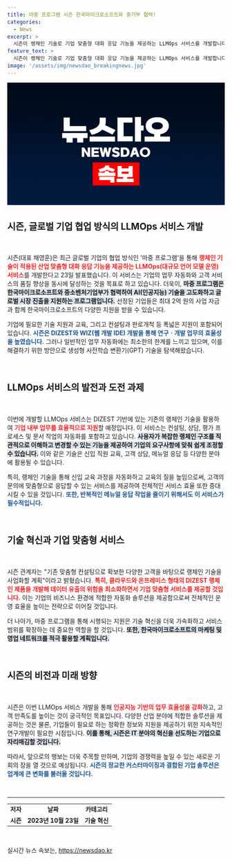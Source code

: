 ```yaml
---
title: 마중 프로그램 시즌 한국마이크로소프트와 중기부 협력!
categories:
  - News
excerpt: >
  시즌이 랭체인 기술로 기업 맞춤형 대화 응답 기능을 제공하는 LLMOps 서비스를 개발합니다. 마중 프로그램을 통해 2억 원 지원과 글로벌 시장 진출로 업무 자동화와 고객 서비스 품질 향상을 동시에 누릴 기회를 잡았습니다! 클릭 유도!
feature_text: >
  시즌이 랭체인 기술로 기업 맞춤형 대화 응답 기능을 제공하는 LLMOps 서비스를 개발합니다. 마중 프로그램을 통해 2억 원 지원과 글로벌 시장 진출로 업무 자동화와 고객 서비스 품질 향상을 동시에 누릴 기회를 잡았습니다! 클릭 유도!
image: '/assets/img/newsdao_breakingnews.jpg'
---
```


<p><img src="/assets/img/newsdao_breakingnews.jpg" alt="ranknews 속보" /></p>

<h2 data-ke-size="size26">시즌, 글로벌 기업 협업 방식의 LLMOps 서비스 개발</h2>

<p data-ke-size="size16">&nbsp;</p>

<p>시즌(대표 채영훈)은 최근 글로벌 기업의 협업 방식인 '마중 프로그램'을 통해 <b><span style="color: #ee2323;">랭체인 기술이 적용된 산업 맞춤형 대화 응답 기능을 제공하는 LLMOps(대규모 언어 모델 운영) 서비스</span></b>를 개발한다고 23일 발표했습니다. 이 서비스는 기업의 업무 자동화와 고객 서비스의 품질 향상을 동시에 달성하는 것을 목표로 하고 있습니다. 더욱이, <b><span style="background-color: #21538527;">마중 프로그램은 한국마이크로소프트와 중소벤처기업부가 협력하여 AI(인공지능) 기술을 고도화하고 글로벌 시장 진출을 지원하는 프로그램입니다.</span></b> 선정된 기업들은 최대 2억 원의 사업 자금과 함께 한국마이크로소프트의 다양한 지원을 받을 수 있습니다.  </p>

<p>기업에 필요한 기술 지원과 교육, 그리고 컨설팅과 판로개척 등 폭넓은 지원이 포함되어 있습니다. <b><span style="color: #1a5490;">시즌은 DIZEST와 WIZ(웹 개발 IDE) 개발을 통해 연구ㆍ개발 업무의 효율성을 높였습니다.</span></b> 그러나 일반적인 업무 자동화에는 최소한의 한계를 느끼고 있으며, 이를 해결하기 위한 방안으로 생성형 사전학습 변환기(GPT) 기술을 탐색해왔습니다.</p>

<p data-ke-size="size16">&nbsp;</p>

<h2 data-ke-size="size26">LLMOps 서비스의 발전과 도전 과제</h2>

<p data-ke-size="size16">&nbsp;</p>

<p>이번에 개발할 LLMOps 서비스는 DIZEST 기반에 있는 기존의 랭체인 기술을 활용하여 <b><span style="color: #ee2323;">기업 내부 업무를 효율적으로 지원</span></b>할 예정입니다. 이 서비스는 컨설팅, 상담, 평가 프로세스 및 문서 작업의 자동화를 포함하고 있습니다. <b><span style="background-color: #21538527;">사용자가 복잡한 랭체인 구조를 직관적으로 이해하고 변경할 수 있는 기능을 제공하여 기업의 요구사항에 맞춰 쉽게 조정할 수 있습니다.</span></b> 이와 같은 기술은 신입 직원 교육, 고객 상담, 메뉴얼 응답 등 다양한 분야에 활용될 수 있습니다.  </p>

<p>특히, 랭체인 기술을 통해 신입 교육 과정을 자동화하고 교육의 질을 높임으로써, 고객의 문의에 맞춤형으로 응답할 수 있는 서비스를 제공하여 전체적인 서비스 효율 또한 증대시킬 수 있을 것입니다. <b><span style="color: #1a5490;">또한, 반복적인 메뉴얼 응답 작업을 줄이기 위해서도 이 서비스가 필수적입니다.</span></b></p>

<p data-ke-size="size16">&nbsp;</p>

<h2 data-ke-size="size26">기술 혁신과 기업 맞춤형 서비스</h2>

<p data-ke-size="size16">&nbsp;</p>

<p>시즌 관계자는 "기존 맞춤형 컨설팅으로 확보한 다양한 고객을 바탕으로 랭체인 기술을 사업화할 계획"이라고 밝혔습니다. <b><span style="color: #ee2323;">특히, 클라우드와 온프레미스 형태의 DIZEST 랭체인 제품을 개발해 데이터 유출의 위험을 최소화하면서 기업 맞춤형 서비스를 제공할 것입니다.</span></b> 이는 기업의 비즈니스 환경에 적합한 자동화 솔루션을 제공함으로써 전체적인 운영 효율을 높이는 전략으로 이어질 것입니다.  </p>

<p>더 나아가, 마중 프로그램을 통해 시행되는 지원은 기술 혁신을 더욱 가속화하고 서비스 범위를 확장하는 데 중요한 역할을 할 것입니다. <b><span style="background-color: #21538527;">또한, 한국마이크로소프트의 마케팅 및 영업 네트워크를 적극 활용할 계획입니다.</span></b></p>

<p data-ke-size="size16">&nbsp;</p>

<h2 data-ke-size="size26">시즌의 비전과 미래 방향</h2>

<p data-ke-size="size16">&nbsp;</p>

<p>시즌은 이번 LLMOps 서비스 개발을 통해 <b><span style="color: #ee2323;">인공지능 기반의 업무 효율성을 강화</span></b>하고, 고객 만족도를 높이는 것이 궁극적인 목표입니다. 다양한 산업 분야에 적합한 솔루션을 제공하는 것은 물론, 기업들이 필요로 하는 정확한 정보와 지원을 제공하기 위한 지속적인 연구개발이 필요한 시점입니다. <b><span style="background-color: #21538527;">이를 통해, 시즌은 IT 분야의 혁신을 선도하는 기업으로 자리매김할 것입니다.</span></b></p>

<p>따라서, 앞으로의 행보는 더욱 주목할 만하며, 기업의 경쟁력을 높일 수 있는 새로운 기회의 장을 열 것으로 예상됩니다. <b><span style="color: #1a5490;">시즌의 정교한 커스터마이징과 결합된 기업 솔루션은 업계에 큰 변화를 불러올 것입니다.</span></b></p>

<p data-ke-size="size16">&nbsp;</p>

<hr>

<table style="width: 100%;">
    <tr>
        <td style="text-align: center; height: 17px;"><b>저자</b></td>
        <td style="text-align: center; height: 17px;"><b>날짜</b></td>
        <td style="text-align: center; height: 17px;"><b>카테고리</b></td>
    </tr>
    <tr>
        <td style="text-align: center; height: 17px;"><b>시즌</b></td>
        <td style="text-align: center; height: 17px;"><b>2023년 10월 23일</b></td>
        <td style="text-align: center; height: 17px;"><b>기술 혁신</b></td>
    </tr>
</table>

<p data-ke-size="size16">&nbsp;</p>
실시간 뉴스 속보는, <a href="https://newsdao.kr" rel="dofollow">https://newsdao.kr</a>


